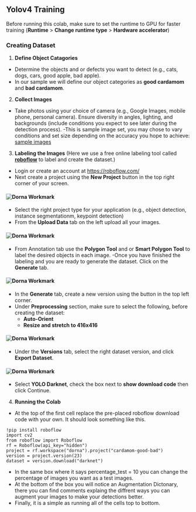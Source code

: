 ## **Yolov4 Training**

Before running this colab, make sure to set the runtime to GPU for faster training (**Runtime** > **Change runtime type** > **Hardware accelerator**)

### **Creating Dataset**
1. **Define Object Catagories**
  - Determine the objects and or defects you want to detect (e.g., cats, dogs, cars, good apple, bad apple).
  - In our sample we will define our object categories as **good cardamom** and **bad cardamom**.
2. **Collect Images**
  - Take photos using your choice of camera (e.g., Google Images, mobile phone, personal camera). Ensure diversity in angles, lighting, and backgrounds (include conditions you expect to see later during the detection process).
  -This is sample image set, you may chose to vary conditions and set size depending on the accuracy you hope to achieve: [sample images](https://photos.app.goo.gl/FtLV9HDPrkQnURrq7)
3. **Labeling the Images** (Here we use a free online labeling tool called [**roboflow**](https://roboflow.com/) to label and create the dataset.)
  - Login or create an account at https://roboflow.com/
  - Next create a project using the **New Project** button in the top right corner of your screen.
  #### ![Dorna Workmark](https://i.imgur.com/94aYGQf.png)
  - Select the right project type for your application (e.g., object detection, instance segmentationm, keypoint detection)
  - From the **Upload Data** tab on the left upload all your images.
  #### ![Dorna Workmark](https://i.imgur.com/qyF42FP.png)
  - From Annotation tab use the **Polygon Tool** and or **Smart Polygon Tool** to label the desired objects in each image.
  -Once you have finished the labeling and you are ready to generate the dataset. Click on the **Generate** tab.
  #### ![Dorna Workmark](https://i.imgur.com/HjDKyh1.png)
  - In the **Generate** tab, create a new version using the button in the top left corner.
  - Under **Preprocessing** section, make sure to select the following, before creating the dataset:
    - **Auto-Orient**
    - **Resize and stretch to 416x416**
  #### ![Dorna Workmark](https://i.imgur.com/bbZh7xv.png)
  - Under the **Versions** tab, select the right dataset version, and click **Export Dataset**.
  #### ![Dorna Workmark](https://i.imgur.com/xo2zuSF.png)
  - Select **YOLO Darknet**, check the box next to **show download code** then click Continue.
4. **Running the Colab**
  - At the top of the first cell replace the pre-placed roboflow download code with your own. It should look something like this.
  ```
!pip install roboflow
import cv2
from roboflow import Roboflow
rf = Roboflow(api_key="hidden")
project = rf.workspace("dorna").project("cardamom-good-bad")
version = project.version(23)
dataset = version.download("darknet")
```
  - In the same box where it says percentage_test = 10 you can change the percentage of images you want as a test images.
  - At the bottom of the box you will notice an Augmentation Dictonary, there you can find comments explaing the diffrent ways you can augment your images to make your detections better.
  - Finally, it is a simple as running all of the cells top to bottom.
